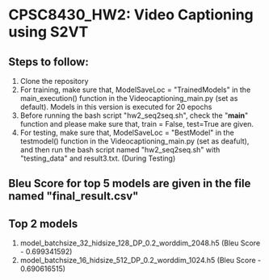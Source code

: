 # CPSC8430_HW2: Video Captioning using S2VT

## Steps to follow:

1. Clone the repository
2. For training, make sure that, ModelSaveLoc = "TrainedModels" in the main_execution() function in the Videocaptioning_main.py (set as default). Models in this version is executed for 20 epochs
3. Before running the bash script "hw2_seq2seq.sh", check the "__main__" function and please make sure that, train = False, test=True are given.
5. For testing, make sure that, ModelSaveLoc = "BestModel" in the testmodel() function in the Videocaptioning_main.py (set as deafult), and then run the bash script named "hw2_seq2seq.sh" with "testing_data" and result3.txt. (During Testing)

## Bleu Score for top 5 models are given in the file named "final_result.csv"

## Top 2 models
1. model_batchsize_32_hidsize_128_DP_0.2_worddim_2048.h5 (Bleu Score - 0.699341592)
2. model_batchsize_16_hidsize_512_DP_0.2_worddim_1024.h5 (Bleu Score - 0.690616515)



